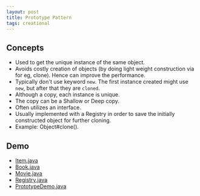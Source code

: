 ```yaml
---
layout: post
title: Prototype Pattern
tags: creational
---
```


## Concepts

- Used to get the unique instance of the same object.
- Avoids costly creation of objects (by doing light weight construction via for eg, clone). Hence can improve the performance.
- Typically don't use keyword `new`. The first instance created might use `new`, but after that they are `cloned`.
- Although a copy, each instance is unique.
- The copy can be a Shallow or Deep copy.
- Often utilizes an interface.
- Usually implemented with a Registry in order to save the initially constructed object for further cloning.
- Example: Object#clone().


## Demo

- [Item.java]()
- [Book.java]()
- [Movie.java]()
- [Registry.java]()
- [PrototypeDemo.java]()
